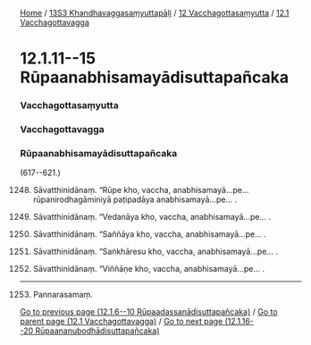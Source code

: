 
[Home](/) / [13S3 Khandhavaggasaṃyuttapāḷi](/tipitaka/13S3.md) / [12 Vacchagottasaṃyutta](/tipitaka/13S3/12.md) / [12.1 Vacchagottavagga](/tipitaka/13S3/12/12.1.md)

# 12.1.11--15 Rūpaanabhisamayādisuttapañcaka

### Vacchagottasaṃyutta

### Vacchagottavagga

### Rūpaanabhisamayādisuttapañcaka

(617--621.)

1248. Sāvatthinidānaṃ. “Rūpe kho, vaccha, anabhisamayā…pe…  rūpanirodhagāminiyā paṭipadāya anabhisamayā…pe… .

1249. Sāvatthinidānaṃ. “Vedanāya kho, vaccha, anabhisamayā…pe… .

1250. Sāvatthinidānaṃ. “Saññāya kho, vaccha, anabhisamayā…pe… .

1251. Sāvatthinidānaṃ. “Saṅkhāresu kho, vaccha, anabhisamayā…pe… .

1252. Sāvatthinidānaṃ. “Viññāṇe kho, vaccha, anabhisamayā…pe… .

---

1253. Pannarasamaṃ.



[Go to previous page (12.1.6--10 Rūpaadassanādisuttapañcaka)](/tipitaka/13S3/12/12.1/12.1.6--10.md) / [Go to parent page (12.1 Vacchagottavagga)](/tipitaka/13S3/12/12.1.md) / [Go to next page (12.1.16--20 Rūpaananubodhādisuttapañcaka)](/tipitaka/13S3/12/12.1/12.1.16--20.md)


